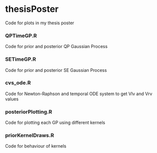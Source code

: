 # thesisPoster
Code for plots in my thesis poster

### QPTimeGP.R
Code for prior and posterior QP Gaussian Process

### SETimeGP.R
Code for prior and posterior SE Gaussian Process

### cvs_ode.R
Code for Newton-Raphson and temporal ODE system to get Vlv and Vrv values

### posteriorPlotting.R
Code for plotting each GP using different kernels

### priorKernelDraws.R
Code for behaviour of kernels
